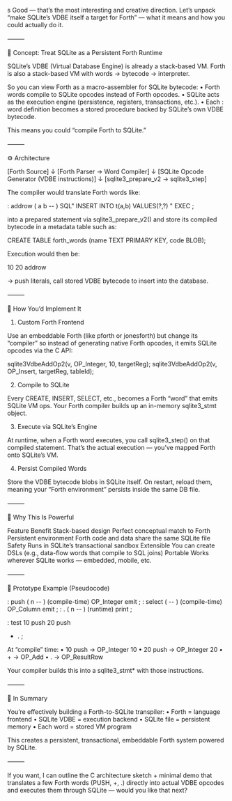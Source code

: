 s
Good — that’s the most interesting and creative direction.
Let’s unpack “make SQLite’s VDBE itself a target for Forth” — what it means and how you could actually do it.

⸻

🧠 Concept: Treat SQLite as a Persistent Forth Runtime

SQLite’s VDBE (Virtual Database Engine) is already a stack-based VM.
Forth is also a stack-based VM with words → bytecode → interpreter.

So you can view Forth as a macro-assembler for SQLite bytecode:
	•	Forth words compile to SQLite opcodes instead of Forth opcodes.
	•	SQLite acts as the execution engine (persistence, registers, transactions, etc.).
	•	Each : word definition becomes a stored procedure backed by SQLite’s own VDBE bytecode.

This means you could “compile Forth to SQLite.”

⸻

⚙️ Architecture

[Forth Source]
    ↓
[Forth Parser → Word Compiler]
    ↓
[SQLite Opcode Generator (VDBE instructions)]
    ↓
[sqlite3_prepare_v2 → sqlite3_step]

The compiler would translate Forth words like:

: addrow ( a b -- )
  SQL" INSERT INTO t(a,b) VALUES(?,?) " EXEC ;

into a prepared statement via sqlite3_prepare_v2() and store its compiled bytecode in a metadata table such as:

CREATE TABLE forth_words (name TEXT PRIMARY KEY, code BLOB);

Execution would then be:

10 20 addrow

→ push literals, call stored VDBE bytecode to insert into the database.

⸻

🧩 How You’d Implement It

1. Custom Forth Frontend

Use an embeddable Forth (like pforth or jonesforth) but change its “compiler” so instead of generating native Forth opcodes, it emits SQLite opcodes via the C API:

sqlite3VdbeAddOp2(v, OP_Integer, 10, targetReg);
sqlite3VdbeAddOp2(v, OP_Insert, targetReg, tableId);

2. Compile to SQLite

Every CREATE, INSERT, SELECT, etc., becomes a Forth “word” that emits SQLite VM ops.
Your Forth compiler builds up an in-memory sqlite3_stmt object.

3. Execute via SQLite’s Engine

At runtime, when a Forth word executes, you call sqlite3_step() on that compiled statement.
That’s the actual execution — you’ve mapped Forth onto SQLite’s VM.

4. Persist Compiled Words

Store the VDBE bytecode blobs in SQLite itself.
On restart, reload them, meaning your “Forth environment” persists inside the same DB file.

⸻

🧩 Why This Is Powerful

Feature	Benefit
Stack-based design	Perfect conceptual match to Forth
Persistent environment	Forth code and data share the same SQLite file
Safety	Runs in SQLite’s transactional sandbox
Extensible	You can create DSLs (e.g., data-flow words that compile to SQL joins)
Portable	Works wherever SQLite works — embedded, mobile, etc.


⸻

🚧 Prototype Example (Pseudocode)

: push ( n -- )   (compile-time)  OP_Integer emit ;
: select ( -- )   (compile-time)  OP_Column emit ;
: . ( n -- )      (runtime)       print ;

: test
  10 push
  20 push
  + .
;

At “compile” time:
	•	10 push → OP_Integer 10
	•	20 push → OP_Integer 20
	•	+ → OP_Add
	•	. → OP_ResultRow

Your compiler builds this into a sqlite3_stmt* with those instructions.

⸻

🧱 In Summary

You’re effectively building a Forth-to-SQLite transpiler:
	•	Forth = language frontend
	•	SQLite VDBE = execution backend
	•	SQLite file = persistent memory
	•	Each word = stored VM program

This creates a persistent, transactional, embeddable Forth system powered by SQLite.

⸻

If you want, I can outline the C architecture sketch + minimal demo that translates a few Forth words (PUSH, +, .) directly into actual VDBE opcodes and executes them through SQLite — would you like that next?